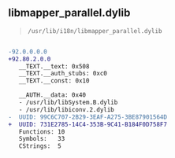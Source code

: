 ## libmapper_parallel.dylib

> `/usr/lib/i18n/libmapper_parallel.dylib`

```diff

-92.0.0.0.0
+92.80.2.0.0
   __TEXT.__text: 0x508
   __TEXT.__auth_stubs: 0xc0
   __TEXT.__const: 0x10

   __AUTH.__data: 0x40
   - /usr/lib/libSystem.B.dylib
   - /usr/lib/libiconv.2.dylib
-  UUID: 99C6C707-2B29-3EAF-A275-3BE87901564D
+  UUID: 731E2785-14C4-353B-9C41-B184F0D758F7
   Functions: 10
   Symbols:   33
   CStrings:  5

```

